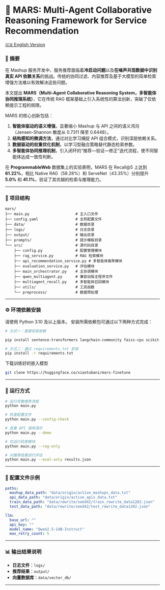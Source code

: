 # 🧠 MARS: Multi-Agent Collaborative Reasoning Framework for Service Recommendation
[🇬🇧 English Version](./README.md)
### 📘 摘要

在 Mashup 服务开发中，服务推荐面临着**冷启动问题**以及**在噪声共现数据中识别真实 API 依赖关系**的挑战。传统的协同过滤、内容推荐及基于大模型的简单检索增强方法难以有效解决这些问题。

本文提出 **MARS（Multi-Agent Collaborative Reasoning System，多智能体协同推理系统）**，它在传统 RAG 框架基础上引入系统性的算法创新，突破了仅依赖提示工程的局限。

MARS 的核心创新包括：

1. **智能体驱动的语义增强**，显著缩小 Mashup 与 API 之间的语义鸿沟（Jensen-Shannon 散度从 0.7311 降至 0.6448）。
2. **结构感知的微调方法**，通过对比学习捕捉 API 组合模式，识别深层依赖关系。
3. **数据驱动的权重优化机制**，以学习型融合策略替代静态检索参数。
4. **多智能体协同推理机制**，引入闭环的“推荐—验证—修正”迭代流程，使不同智能体达成一致性判断。

在 **ProgrammableWeb** 数据集上的实验表明，MARS 在 Recall@5 上达到 **61.22%**，相比 Native RAG（58.28%）和 ServeNet（43.35%）分别提升 **5.0%** 和 **41.1%**，验证了其优越的检索与推理能力。

---

### 📂 项目结构

```
mars/
├── main.py                     # 主入口文件
├── config.yaml                 # 全局配置文件
├── data/                       # 数据目录
├── logs/                       # 日志目录
├── output/                     # 输出目录
├── prompts/                    # 提示模板目录
└── src/                        # 源代码目录
    ├── config.py               # 配置管理模块
    ├── rag_service.py          # RAG 检索模块
    ├── api_recommendation_service.py # 多智能体推荐模块
    ├── evaluation_service.py   # 评估模块
    ├── main_orchestrator.py    # 主协调模块
    ├── qwen_multiagent.py      # 兼容旧版主程序文件
    ├── multiagent_recall.py    # 多智能体召回模块
    ├── utils/                  # 工具函数
    └── preprocess/             # 数据预处理
```

---

### ⚙️ 环境依赖安装


请使用 Python 3.10 及以上版本。
安装所需依赖包可通过以下两种方式完成：
```bash
# 方式一：直接安装依赖

pip install sentence-transformers langchain-community faiss-cpu scikit-learn tqdm jieba pyyaml openai langgraph

# 方式二：通过 requirements.txt 安装
pip install -r requirements.txt
```
下载训练好的嵌入模型

```bash
git clone https://huggingface.co/xiaotubani/mars-finetune
```
---

### 🚀 运行方式

```bash
# 运行完整推荐流程
python main.py

# 检查配置文件
python main.py --config-check

# 查看 API 使用演示
python main.py --demo

# 仅运行检索模块
python main.py --rag-only

# 对推荐结果进行评估
python main.py --eval-only results.json
```

---

### 🧩 配置文件示例

```yaml
paths:
  mashup_data_path: "data/origin/active_mashups_data.txt"
  api_data_path: "data/origin/active_apis_data.txt"
  train_data_path: "data/rewrite/seed42/train_rewrite_data1202.json"
  test_data_path: "data/rewrite/seed42/test_rewrite_data1202.json"

llm:
  base_url: ""
  api_key: ""
  model_name: "Qwen2.5-14B-Instruct"
  max_retry_count: 5
```

---

### 📊 输出结果说明

* **日志文件**：`logs/`
* **推荐结果**：`output/`
* **向量数据库**：`data/vector_db/`

---
